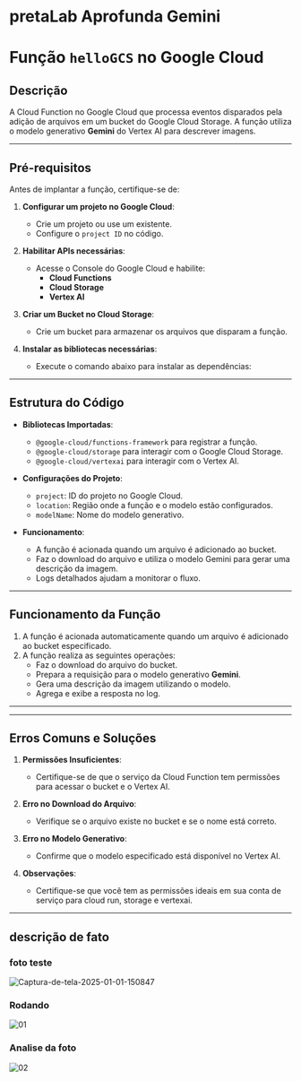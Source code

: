 # pretaLab Aprofunda Gemini 

# Função `helloGCS` no Google Cloud

## Descrição
A Cloud Function no Google Cloud que processa eventos disparados pela adição de arquivos em um bucket do Google Cloud Storage. A função utiliza o modelo generativo **Gemini** do Vertex AI para descrever imagens.

---

## Pré-requisitos

Antes de implantar a função, certifique-se de:

1. **Configurar um projeto no Google Cloud**:
   - Crie um projeto ou use um existente.
   - Configure o `project ID` no código.

2. **Habilitar APIs necessárias**:
   - Acesse o Console do Google Cloud e habilite:
     - **Cloud Functions**
     - **Cloud Storage**
     - **Vertex AI**

3. **Criar um Bucket no Cloud Storage**:
   - Crie um bucket para armazenar os arquivos que disparam a função.

4. **Instalar as bibliotecas necessárias**:
   - Execute o comando abaixo para instalar as dependências:


---

## Estrutura do Código

- **Bibliotecas Importadas**:
  - `@google-cloud/functions-framework` para registrar a função.
  - `@google-cloud/storage` para interagir com o Google Cloud Storage.
  - `@google-cloud/vertexai` para interagir com o Vertex AI.

- **Configurações do Projeto**:
  - `project`: ID do projeto no Google Cloud.
  - `location`: Região onde a função e o modelo estão configurados.
  - `modelName`: Nome do modelo generativo.

- **Funcionamento**:
  - A função é acionada quando um arquivo é adicionado ao bucket.
  - Faz o download do arquivo e utiliza o modelo Gemini para gerar uma descrição da imagem.
  - Logs detalhados ajudam a monitorar o fluxo.

---


## Funcionamento da Função

1. A função é acionada automaticamente quando um arquivo é adicionado ao bucket especificado.
2. A função realiza as seguintes operações:
   - Faz o download do arquivo do bucket.
   - Prepara a requisição para o modelo generativo **Gemini**.
   - Gera uma descrição da imagem utilizando o modelo.
   - Agrega e exibe a resposta no log.

---
---

## Erros Comuns e Soluções

1. **Permissões Insuficientes**:
   - Certifique-se de que o serviço da Cloud Function tem permissões para acessar o bucket e o Vertex AI.

2. **Erro no Download do Arquivo**:
   - Verifique se o arquivo existe no bucket e se o nome está correto.

3. **Erro no Modelo Generativo**:
   - Confirme que o modelo especificado está disponível no Vertex AI.
     
4. **Observações**:
   - Certifique-se que você tem as permissões ideais em sua conta de serviço para cloud run, storage e vertexai.

---

## descrição de fato 
### foto teste
![Captura-de-tela-2025-01-01-150847](https://github.com/user-attachments/assets/2213eae4-3280-4b17-a226-f7a0119fc246)

### Rodando 
![01](https://github.com/user-attachments/assets/e5e74f6b-e83d-4eba-ab9d-0c3898f643f0)

### Analise da foto 
![02](https://github.com/user-attachments/assets/804d90da-1da1-49eb-9ecc-b208395771dc)


